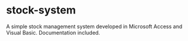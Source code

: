 # stock-system
A simple stock management system developed in Microsoft Access and Visual Basic. Documentation included.
